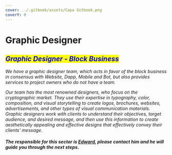 ```yaml
---
cover: ../.gitbook/assets/Capa Gitbook.png
coverY: 0
---
```


# Graphic Designer

## _<mark style="color:blue;">Graphic Designer - Block Business</mark>_

_We have a graphic designer team, which acts in favor of the block business in consensus with Website, Dapp, Mobile and Bot, but also provides services to project owners who do not have a team._

_Our team has the most renowned designers, who focus on the cryptographic market. They use their expertise in typography, color, composition, and visual storytelling to create logos, brochures, websites, advertisements, and other types of visual communication materials. Graphic designers work with clients to understand their objectives, target audience, and desired message, and then use this information to create aesthetically appealing and effective designs that effectively convey their clients' message._

#### _The responsible for this sector is_ [_Edward_](https://t.me/EdwardblockB)_, please contact him and he will guide you through the next steps._
